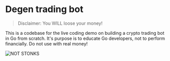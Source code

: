 # Degen trading bot

> Disclaimer: You WILL loose your money!

This is a codebase for the live coding demo on building a crypto trading bot in Go from scratch. It's purpose is to educate Go developers, not to perform financially. Do not use with real money!

![NOT STONKS](https://i.kym-cdn.com/photos/images/original/001/779/895/752.jpg)
